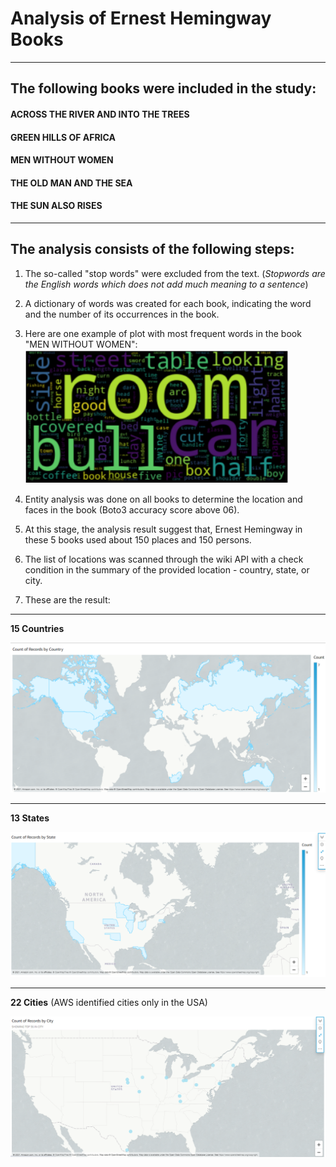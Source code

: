 # Analysis of Ernest Hemingway Books
---
## The following books were included in the study:
#### ACROSS THE RIVER AND INTO THE TREES
#### GREEN HILLS OF AFRICA
#### MEN WITHOUT WOMEN
#### THE OLD MAN AND THE SEA
#### THE SUN ALSO RISES

---

## The analysis consists of the following steps:

1. The so-called "stop words" were excluded from the text. (*Stopwords are the English words which does not add much meaning to a sentence*)
2. A dictionary of words was created for each book, indicating the word and the number of its occurrences in the book.
3. Here are one example of plot with most frequent words in the book "MEN WITHOUT WOMEN":
![MEN WITHOUT WOMEN](https://github.com/HarTigran/Project-6-Small-Data-Engineering-NLP-and-AI-APIs-with-No-Code-Low-Code-/blob/main/Pics/WWM.png)

4. Entity analysis was done on all books to determine the location and faces in the book (Boto3 accuracy score above 06).
5. At this stage, the analysis result suggest that, Ernest Hemingway in these 5 books used about 150 places and 150 persons.
6. The list of locations was scanned through the wiki API with a check condition in the summary of the provided location - country, state, or city.
7. These are the result: 

---
**15 Countries**

![Country](https://github.com/HarTigran/Project-6-Small-Data-Engineering-NLP-and-AI-APIs-with-No-Code-Low-Code-/blob/main/Pics/Countries.png)

---
**13 States**

![State](https://github.com/HarTigran/Project-6-Small-Data-Engineering-NLP-and-AI-APIs-with-No-Code-Low-Code-/blob/main/Pics/States.png)

--- 
**22 Cities** (AWS identified cities only in the USA)

![Cities](https://github.com/HarTigran/Project-6-Small-Data-Engineering-NLP-and-AI-APIs-with-No-Code-Low-Code-/blob/main/Pics/Cities.png)
